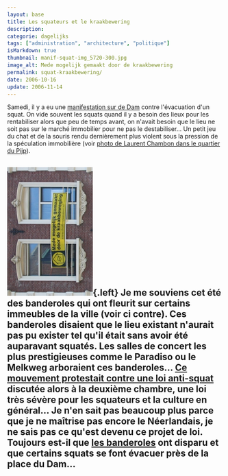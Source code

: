 ```yaml
---
layout: base
title: Les squateurs et le kraakbewering
description: 
categorie: dagelijks
tags: ["administration", "architecture", "politique"]
isMarkdown: true
thumbnail: manif-squat-img_5720-300.jpg
image_alt: Mede mogelijk gemaakt door de kraakbewering
permalink: squat-kraakbewering/
date: 2006-10-16
update: 2006-11-14
---
```




Samedi, il y a eu une [manifestation sur de Dam](http://www.flickr.com/photos/dumbfunk/269611801/) contre l'évacuation d'un squat. On vide souvent les squats quand il y a besoin des lieux pour les rentabiliser alors que peu de temps avant, on n'avait besoin que le lieu ne soit pas sur le marché immobilier pour ne pas le destabiliser... Un petit jeu du chat et de la souris rendu dernièrement plus violent sous la pression de la spéculation immobilière (voir [photo de Laurent Chambon dans le quartier du Pijp](http://laurentchambon.blogspot.com/2006/10/ballade-australovicienne-2.html)). 

![Mede mogelijk gemaakt door de kraakbewering](manif-squat-img_5720-300.jpg){.left}
Je me souviens cet été des banderoles qui ont fleurit sur certains immeubles de la ville (voir ci contre). Ces banderoles disaient que le lieu existant n'aurait pas pu exister tel qu'il était sans avoir été auparavant squatés. Les salles de concert les plus prestigieuses comme le Paradiso ou le Melkweg arboraient ces banderoles... [Ce mouvement protestait contre une loi anti-squat](http://krakengaatdoor.nl/) discutée alors à la deuxième chambre, une loi très sévère pour les squateurs et la culture en général... Je n'en sait pas beaucoup plus parce que je ne maîtrise pas encore le Néerlandais, je ne sais pas ce qu'est devenu ce projet de loi. Toujours est-il que [les banderoles](http://www.talk2000.nl/mediawiki/index.php/Weggeefwinkels.nl) ont disparu et que certains squats se font évacuer près de la place du Dam...
---